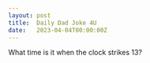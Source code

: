 ```yaml
---
layout: post
title:  Daily Dad Joke 4U
date:   2023-04-04T00:00:00Z
---
```

What time is it when the clock strikes 13?

